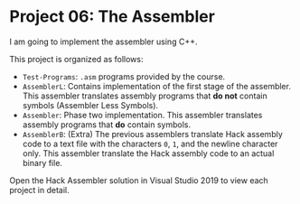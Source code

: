# Project 06: The Assembler

I am going to implement the assembler using C++.

This project is organized as follows:
- `Test-Programs`: `.asm` programs provided by the course.
- `AssemblerL`: Contains implementation of the first stage of the assembler. This assembler translates assembly programs that **do not** contain symbols (Assembler Less Symbols).
- `Assembler`: Phase two implementation. This assembler translates assembly programs that **do** contain symbols.
- `AssemblerB`: (Extra) The previous assemblers translate Hack assembly code to a text file with the characters `0`, `1`, and the newline character only. This assembler translate the Hack assembly code to an actual binary file.

Open the Hack Assembler solution in Visual Studio 2019 to view each project in detail.
